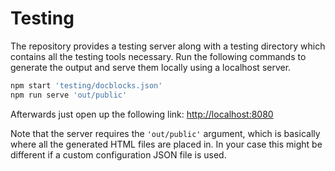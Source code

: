 # Testing

The repository provides a testing server along with a testing directory which contains all the testing tools necessary. Run the following commands to generate the output and serve them locally using a localhost server.

```sh
npm start 'testing/docblocks.json'
npm run serve 'out/public'
```

Afterwards just open up the following link: <http://localhost:8080>

Note that the server requires the `'out/public'` argument, which is basically where all the generated HTML files are placed in. In your case this might be different if a custom configuration JSON file is used.
